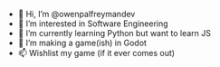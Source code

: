- 👋 Hi, I’m @owenpalfreymandev
- 👀 I’m interested in Software Engineering
- 🌱 I’m currently learning Python but want to learn JS
- 💞️ I’m making a game(ish) in Godot
- 📫 Wishlist my game (if it ever comes out)
